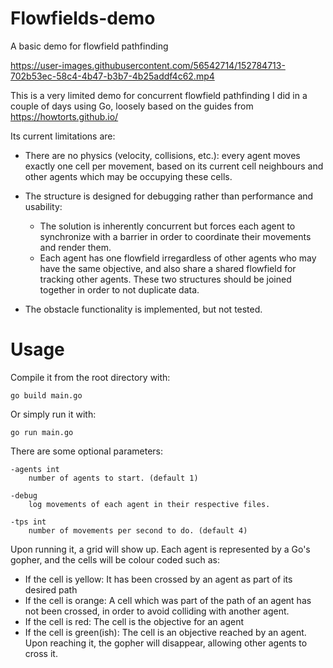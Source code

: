 # Flowfields-demo
A basic demo for flowfield pathfinding

https://user-images.githubusercontent.com/56542714/152784713-702b53ec-58c4-4b47-b3b7-4b25addf4c62.mp4


This is a very limited demo for concurrent flowfield pathfinding I did in a couple of days using Go, loosely based on the guides from https://howtorts.github.io/

Its current limitations are:
- There are no physics (velocity, collisions, etc.): every agent moves exactly one cell per movement, based on its current cell neighbours and other agents which may be occupying these cells.

- The structure is designed for debugging rather than performance and usability: 
  - The solution is inherently concurrent but forces each agent to synchronize with a barrier in order to coordinate their movements and render them.
  - Each agent has one flowfield irregardless of other agents who may have the same objective, and also share a shared flowfield for tracking other agents. These two structures should be joined together in order to not duplicate data.


- The obstacle functionality is implemented, but not tested.


# Usage   

Compile it from the root directory with:
    
    go build main.go

Or simply run it with:
    
    go run main.go

There are some optional parameters:

    -agents int
        number of agents to start. (default 1)
        
    -debug 
        log movements of each agent in their respective files.
        
    -tps int 
        number of movements per second to do. (default 4)
        
Upon running it, a grid will show up. Each agent is represented by a Go's gopher, and the cells will be colour coded such as:
- If the cell is yellow: It has been crossed by an agent as part of its desired path
- If the cell is orange: A cell which was part of the path of an agent has not been crossed, in order to avoid colliding with another agent.
- If the cell is red: The cell is the objective for an agent
- If the cell is green(ish): The cell is an objective reached by an agent. Upon reaching it, the gopher will disappear, allowing other agents to cross it.
